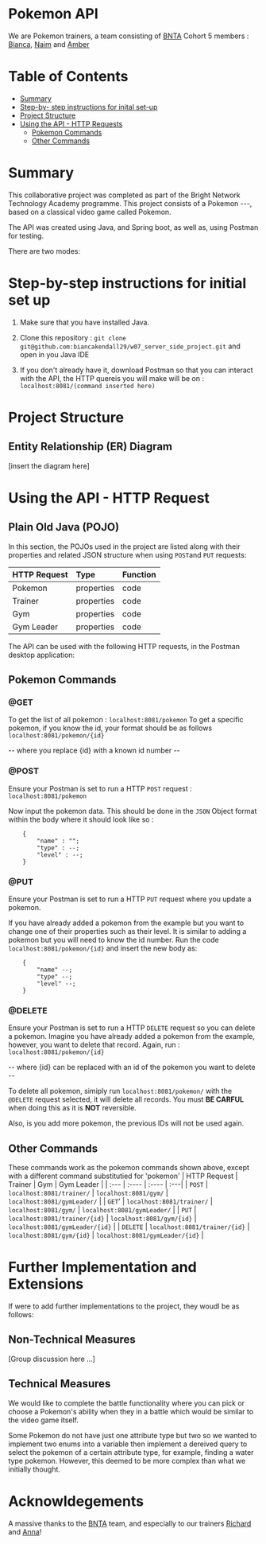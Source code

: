 # Pokemon API

We are Pokemon trainers, a team consisting of [BNTA](https://techacademy.brightnetwork.co.uk/) Cohort 5 members : [Bianca](https://github.com/biancakendall29), [Naim](https://github.com/N41M) and [Amber](https://github.com/aakamara)


# Table of Contents
- [Summary](#summary)
- [Step-by- step instructions for inital set-up](#step-by-step-instructions-for-initial-set-up)
- [Project Structure](#project-structure)
- [Using the API - HTTP Requests](#using-the-api---http-request)
    - [Pokemon Commands](#pokemon-commands)   
    - [Other Commands](#other-commands)


# Summary
This collaborative project was completed as part of the Bright Network Technology Academy programme. This project consists of a Pokemon ---, based on a classical video game called Pokemon.

The API was created using Java, and Spring boot, as well as, using Postman for testing. 

There are two modes:


# Step-by-step instructions for initial set up
1. Make sure that you have installed Java.

2. Clone this repository : `git clone git@github.com:biancakendall29/w07_server_side_project.git` and open in you Java IDE

3. If you don't already have it, download Postman so that you can interact with the API, the HTTP quereis you will make will be on : `localhost:8081/(command inserted here)`

# Project Structure

## Entity Relationship (ER) Diagram

[insert the diagram here]

# Using the API - HTTP Request
## Plain Old Java (POJO)
In this section, the POJOs used in the project are listed along with their properties and related JSON structure when using `POST`and `PUT` requests:

| HTTP Request      | Type | Function    |
| :---        |    :----   |          :--- |
| Pokemon      | properties    | code  |
| Trainer  | properties        | code    |
| Gym  | properties        | code    |
| Gym Leader  | properties        | code    |

The API can be used with the following HTTP requests, in the Postman desktop application:

## Pokemon Commands
### @GET
To get the list of all pokemon : `localhost:8081/pokemon` 
To get a specific pokemon, if you know the id, your format should be as follows `localhost:8081/pokemon/{id}`

-- where you replace {id} with a known id number --

### @POST
Ensure your Postman is set to run a HTTP `POST` request : `localhost:8081/pokemon`

Now input the pokemon data. This should be done in the `JSON` Object format within the body where it should look like so :

        {
            "name" : "";
            "type" : --;
            "level" : --;
        }

### @PUT
Ensure your Postman is set to run a HTTP `PUT` request where you update a pokemon.

If you have already added a pokemon from the example but you want to change one of their properties such as their level. It is similar to adding a pokemon but you will need to know the id number. Run the code `localhost:8081/pokemon/{id}` and insert the new body as:

        {
            "name" --;
            "type" --;
            "level" --;
        }


### @DELETE
Ensure your Postman is set to run a HTTP `DELETE` request so you can delete a pokemon.
Imagine you have already added a pokemon from the example, however, you want to delete that record. Again, run : `localhost:8081/pokemon/{id}`

-- where {id} can be replaced with an id of the pokemon you want to delete --

To delete all pokemon, simiply run `localhost:8081/pokemon/` with the `@DELETE` request selected, it will delete all records. You must **BE CARFUL** when doing this as it is **NOT** reversible.

Also, is you add more pokemon, the previous IDs will not be used again.


## Other Commands
These commands work as the pokemon commands shown above, except with a different command substitutied for 'pokemon'
| HTTP Request      | Trainer |  Gym    |  Gym Leader  |
| :---        |    :----   |          :---- |        :---|
| `POST`      | `localhost:8081/trainer/`   | `localhost:8081/gym/` | `localhost:8081/gymLeader/` |
| `GET`' | `localhost:8081/trainer/`       | `localhost:8081/gym/`   | `localhost:8081/gymLeader/` |
| `PUT`  | `localhost:8081/trainer/{id}`       | `localhost:8081/gym/{id}`   | `localhost:8081/gymLeader/{id}` |
| `DELETE`  | `localhost:8081/trainer/{id}`        | `localhost:8081/gym/{id}`   | `localhost:8081/gymLeader/{id}` |

# Further Implementation and Extensions
If were to add further implementations to the project, they woudl be as follows:

## Non-Technical Measures
[Group discussion here ...]

## Technical Measures
We would like to complete the battle functionality where you can pick or choose a Pokemon's ability when they in a battle which would be similar to the video game itself.

Some Pokemon do not have just one attribute type but two so we wanted to implement two enums into a variable then implement a dereived query to select the pokemon of a certain attribute type, for example, finding a water type pokemon. However, this deemed to be more complex than what we initially thought.

# Acknowldegements
A massive thanks to the [BNTA](https://techacademy.brightnetwork.co.uk/) team, and especially to our trainers [Richard](https://github.com/biancakendall29/w07_server_side_project#summary) and [Anna](https://github.com/biancakendall29/w07_server_side_project#summary)!
